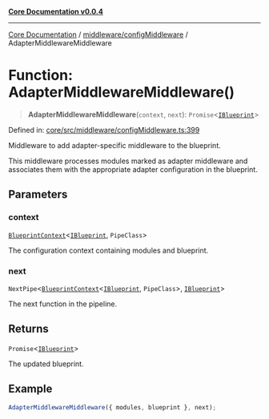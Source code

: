 [**Core Documentation v0.0.4**](../../../README.md)

***

[Core Documentation](../../../modules.md) / [middleware/configMiddleware](../README.md) / AdapterMiddlewareMiddleware

# Function: AdapterMiddlewareMiddleware()

> **AdapterMiddlewareMiddleware**(`context`, `next`): `Promise`\<[`IBlueprint`](../../../declarations/type-aliases/IBlueprint.md)\>

Defined in: [core/src/middleware/configMiddleware.ts:399](https://github.com/stonemjs/core/blob/93efe04ef1a71ad6f49c3b315da54d45ace50f23/src/middleware/configMiddleware.ts#L399)

Middleware to add adapter-specific middleware to the blueprint.

This middleware processes modules marked as adapter middleware and associates them with the
appropriate adapter configuration in the blueprint.

## Parameters

### context

[`BlueprintContext`](../../../declarations/interfaces/BlueprintContext.md)\<[`IBlueprint`](../../../declarations/type-aliases/IBlueprint.md), `PipeClass`\>

The configuration context containing modules and blueprint.

### next

`NextPipe`\<[`BlueprintContext`](../../../declarations/interfaces/BlueprintContext.md)\<[`IBlueprint`](../../../declarations/type-aliases/IBlueprint.md), `PipeClass`\>, [`IBlueprint`](../../../declarations/type-aliases/IBlueprint.md)\>

The next function in the pipeline.

## Returns

`Promise`\<[`IBlueprint`](../../../declarations/type-aliases/IBlueprint.md)\>

The updated blueprint.

## Example

```typescript
AdapterMiddlewareMiddleware({ modules, blueprint }, next);
```
